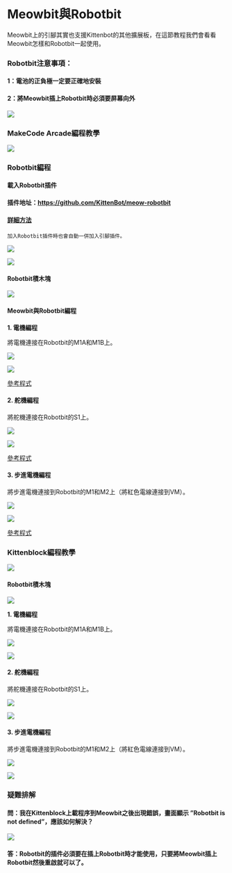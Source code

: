 # Meowbit與Robotbit

Meowbit上的引腳其實也支援Kittenbot的其他擴展板，在這節教程我們會看看Meowbit怎樣和Robotbit一起使用。

### Robotbit注意事項：

#### 1：電池的正負極一定要正確地安裝

#### 2：將Meowbit插上Robotbit時必須要屏幕向外

![](https://kittenbothk.readthedocs.io/en/latest/\_images/robotbit24.png)

### MakeCode Arcade編程教學

![](https://kittenbothk.readthedocs.io/en/latest/\_images/acbanner2.png)

### Robotbit編程

#### 載入Robotbit插件

#### 插件地址：https://github.com/KittenBot/meow-robotbit

#### [詳細方法](../../makecode/kittenbotandmakecode.md)

```
加入Robotbit插件時也會自動一併加入引腳插件。
```

![](https://kittenbothk.readthedocs.io/en/latest/\_images/sd5.png)

![](https://kittenbothk.readthedocs.io/en/latest/\_images/robotbit1.png)

#### Robotbit積木塊

![](https://kittenbothk.readthedocs.io/en/latest/\_images/robotbit2.png)

#### Meowbit與Robotbit編程

**1. 電機編程**

將電機連接在Robotbit的M1A和M1B上。

![](https://kittenbothk.readthedocs.io/en/latest/\_images/motor\_wire2.png)

![](https://kittenbothk.readthedocs.io/en/latest/\_images/robotbit5.png)

[參考程式](https://makecode.com/\_PtE25Ke69X5h)

#### 2. 舵機編程

將舵機連接在Robotbit的S1上。

![](https://kittenbothk.readthedocs.io/en/latest/\_images/servo\_wire2.png)

![](https://kittenbothk.readthedocs.io/en/latest/\_images/robotbit6.png)

[參考程式](https://makecode.com/\_FdTVtYRy55kr)

#### 3. 步進電機編程

將步進電機連接到Robotbit的M1和M2上（將紅色電線連接到VM）。

![](https://kittenbothk.readthedocs.io/en/latest/\_images/stepper\_wire2.png)

![](https://kittenbothk.readthedocs.io/en/latest/\_images/robotbit7.png)

[參考程式](https://makecode.com/\_9hk2UwcvsCAo)

### Kittenblock編程教學

![](https://kittenbothk.readthedocs.io/en/latest/\_images/kbbanner11.png)

#### Robotbit積木塊

![](https://kittenbothk.readthedocs.io/en/latest/\_images/kb15.png)

**1. 電機編程**

將電機連接在Robotbit的M1A和M1B上。

![](https://kittenbothk.readthedocs.io/en/latest/\_images/motor\_wire2.png)

![](https://kittenbothk.readthedocs.io/en/latest/\_images/robotbit16.png)

#### 2. 舵機編程

將舵機連接在Robotbit的S1上。

![](https://kittenbothk.readthedocs.io/en/latest/\_images/servo\_wire2.png)

![](https://kittenbothk.readthedocs.io/en/latest/\_images/robotbit17.png)

#### 3. 步進電機編程

將步進電機連接到Robotbit的M1和M2上（將紅色電線連接到VM）。

![](https://kittenbothk.readthedocs.io/en/latest/\_images/stepper\_wire2.png)

![](https://kittenbothk.readthedocs.io/en/latest/\_images/robotbit18.png)

### 疑難排解

#### 問：我在Kittenblock上載程序到Meowbit之後出現錯誤，畫面顯示 ”Robotbit is not defined”，應該如何解決？

![](https://kittenbothk.readthedocs.io/en/latest/\_images/robotbit23.jpg)

#### 答：Robotbit的插件必須要在插上Robotbit時才能使用，只要將Meowbit插上Robotbit然後重啟就可以了。
